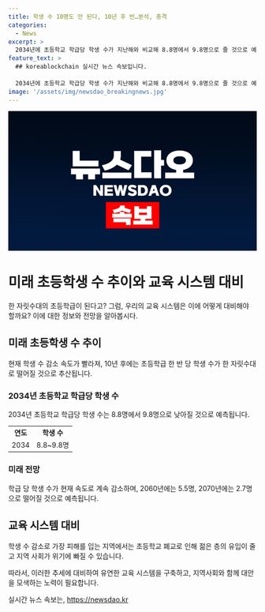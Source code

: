 ```yaml
---
title: 학생 수 10명도 안 된다, 10년 후 반…분석, 충격
categories:
  - News
excerpt: >
  2034년에 초등학교 학급당 학생 수가 지난해와 비교해 8.8명에서 9.8명으로 줄 것으로 예측되며, 2060년에는 8.7명, 2070년에는 6.0명으로 떨어질 것으로 전망됩니다. 이는 통계청의 학령인구 추계를 바탕으로 한 예상이며, 이러한 인구 감소는 국내 소규모 학교에도 영향을 미칠 것으로 우려되고 있습니다. (151자)
feature_text: >
  ## koreablockchain 실시간 뉴스 속보입니다.

  2034년에 초등학교 학급당 학생 수가 지난해와 비교해 8.8명에서 9.8명으로 줄 것으로 예측되며, 2060년에는 8.7명, 2070년에는 6.0명으로 떨어질 것으로 전망됩니다. 이는 통계청의 학령인구 추계를 바탕으로 한 예상이며, 이러한 인구 감소는 국내 소규모 학교에도 영향을 미칠 것으로 우려되고 있습니다. (151자)
image: '/assets/img/newsdao_breakingnews.jpg'
---
```


<p><img src="/assets/img/newsdao_breakingnews.jpg" alt="koreablockchain 속보" /></p>

<h1>미래 초등학생 수 추이와 교육 시스템 대비</h1>

<p>한 자릿수대의 초등학급이 된다고? 그럼, 우리의 교육 시스템은 이에 어떻게 대비해야 할까요? 이에 대한 정보와 전망을 알아봅시다.</p>

<h2 data-ke-size="size26">미래 초등학생 수 추이</h2>

<p data-ke-size="size16">현재 학생 수 감소 속도가 빨라져, 10년 후에는 초등학급 한 반 당 학생 수가 한 자릿수대로 떨어질 것으로 추산됩니다.</p>

<h3>2034년 초등학교 학급당 학생 수</h3>

<p data-ke-size="size16">2034년 초등학교 학급당 학생 수는 8.8명에서 9.8명으로 낮아질 것으로 예측됩니다.</p>

<table>
  <tr>
    <td style="text-align: center; height: 17px;"><b>연도</b></td>
    <td style="text-align: center; height: 17px;"><b>학생 수</b></td>
  </tr>
  <tr>
    <td style="text-align: center; height: 17px;">2034</td>
    <td style="text-align: center; height: 17px;">8.8~9.8명</td>
  </tr>
</table>

<h3>미래 전망</h3>

<p data-ke-size="size16">학급 당 학생 수가 현재 속도로 계속 감소하며, 2060년에는 5.5명, 2070년에는 2.7명으로 떨어질 것으로 예측됩니다.</p>

<h2 data-ke-size="size26">교육 시스템 대비</h2>

<p data-ke-size="size16">학생 수 감소로 가장 피해를 입는 지역에서는 초등학교 폐교로 인해 젊은 층의 유입이 줄고 지역 사회가 위기에 빠질 수 있습니다.</p>

<p data-ke-size="size16">따라서, 이러한 추세에 대비하여 유연한 교육 시스템을 구축하고, 지역사회와 함께 대안을 모색하는 노력이 필요합니다.</p>
실시간 뉴스 속보는, <a href="https://newsdao.kr" rel="dofollow">https://newsdao.kr</a>



